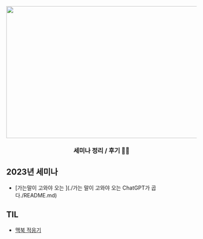 <h3 align="center">
<br>
  <a href="#"><img src="https://www.nextdaily.co.kr/news/photo/202010/91320_109285.jpg" height="350" width="650"></a>
  <br>
  <br>
    세미나 정리 / 후기 🧑‍💻
  <br>
</h3>


2023년 세미나
------

- [가는말이 고와야 오는 ](./가는 말이 고와야 오는 ChatGPT가 곱다./README.md)


TIL
----

- [맥북 적응기](https://www.invaiz.com/blog/?q=YToxOntzOjEyOiJrZXl3b3JkX3R5cGUiO3M6MzoiYWxsIjt9&bmode=view&idx=12577409&t=board)
